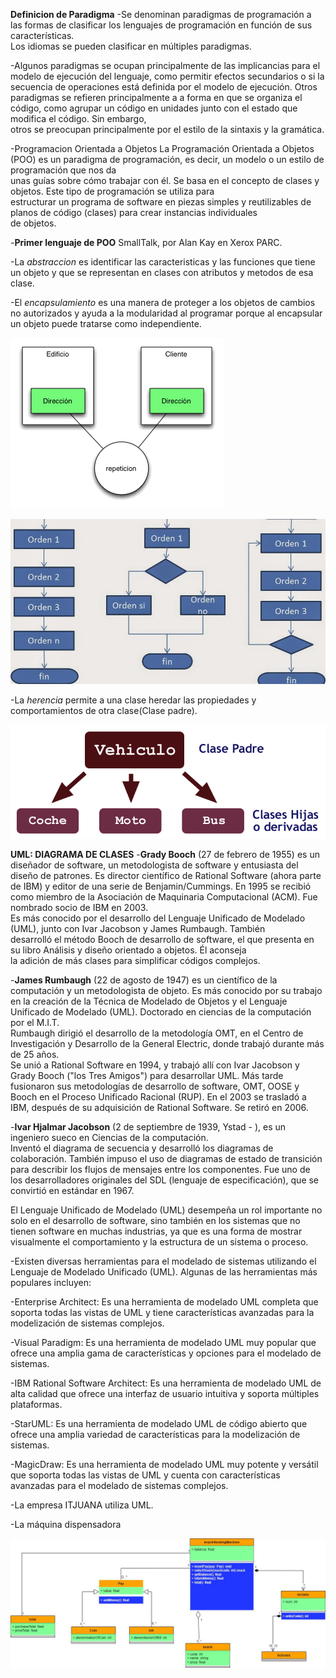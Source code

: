 
**Definicion de Paradigma**
-Se denominan paradigmas de programación a las formas de clasificar los lenguajes de programación en función de sus características.   
Los idiomas se pueden clasificar en múltiples paradigmas.  


-Algunos paradigmas se ocupan principalmente de las implicancias para el modelo de ejecución del lenguaje, como permitir efectos  secundarios o si la secuencia de operaciones está definida por el modelo de ejecución. Otros paradigmas se refieren principalmente a  a forma en que se organiza el código, como agrupar un código en unidades junto con el estado que modifica el código. Sin embargo,  
otros se preocupan principalmente por el estilo de la sintaxis y la gramática. 


-Programacion Orientada a Objetos
La Programación Orientada a Objetos (POO) es un paradigma de programación, es decir, un modelo o un estilo de programación que nos da  
unas guías sobre cómo trabajar con él. Se basa en el concepto de clases y objetos. Este tipo de programación se utiliza para  
estructurar un programa de software en piezas simples y reutilizables de planos de código (clases) para crear instancias individuales  
de objetos.


-**Primer lenguaje de POO**
SmallTalk, por Alan Kay en Xerox PARC.


-La *abstraccion* es identificar las caracteristicas y las funciones que tiene un objeto y que se representan en clases con atributos
y metodos de esa clase.


-El *encapsulamiento* es una manera de proteger a los objetos de cambios no autorizados y ayuda a la modularidad al programar porque 
al encapsular un objeto puede tratarse como independiente.  


![](./img1/encapsulamiento.gif)


![](./img1/noencapsulamiento.jpg)

-La *herencia* permite a una clase heredar las propiedades y comportamientos de otra clase(Clase padre).


![](./img1/herencia.gif)




**UML: DIAGRAMA DE CLASES**
-**Grady Booch** (27 de febrero de 1955) es un diseñador de software, un metodologista de software y entusiasta del diseño de patrones. Es  director científico de Rational Software (ahora parte de IBM) y editor de una serie de Benjamin/Cummings. En 1995 se recibió como  miembro de la Asociación de Maquinaria Computacional (ACM). Fue nombrado socio de IBM en 2003.  
Es más conocido por el desarrollo del Lenguaje Unificado de Modelado (UML), junto con Ivar Jacobson y James Rumbaugh. También  
desarrolló el método Booch de desarrollo de software, el que presenta en su libro Análisis y diseño orientado a objetos. Él aconseja  
la adición de más clases para simplificar códigos complejos.  


-**James Rumbaugh** (22 de agosto de 1947) es un científico de la computación y un metodologista de objeto. Es más conocido por su trabajo  
en la creación de la Técnica de Modelado de Objetos y el Lenguaje Unificado de Modelado (UML). Doctorado en ciencias de la      computación  por el M.I.T.  
Rumbaugh dirigió el desarrollo de la metodología OMT, en el Centro de Investigación y Desarrollo de la General Electric, donde trabajó durante más de 25 años.  
Se unió a Rational Software en 1994, y trabajó allí con Ivar Jacobson y Grady Booch ("los Tres Amigos") para desarrollar UML. Más   tarde fusionaron sus metodologías de desarrollo de software, OMT, OOSE y Booch en el Proceso Unificado Racional (RUP). En el 2003 se 
trasladó a IBM, después de su adquisición de Rational Software. Se retiró en 2006.  


-**Ivar Hjalmar Jacobson** (2 de septiembre de 1939, Ystad - ), es un ingeniero sueco en Ciencias de la computación.  
Inventó el diagrama de secuencia y desarrolló los diagramas de  
colaboración. También impuso el uso de diagramas de estado de transición  
para describir los flujos de mensajes entre los componentes. Fue uno de  
los desarrolladores originales del SDL (lenguaje de especificación), que 
se convirtió en estándar en 1967.




El Lenguaje Unificado de Modelado (UML) desempeña un rol importante no   solo en el desarrollo de software, sino también en los sistemas que no    tienen software en muchas industrias, ya que es una forma de mostrar   
visualmente el comportamiento y la estructura de un sistema o proceso.  


-Existen diversas herramientas para el modelado de sistemas utilizando el  Lenguaje de Modelado Unificado (UML). Algunas de las herramientas más  
 populares incluyen: 


-Enterprise Architect: Es una herramienta de modelado UML completa que   soporta todas las vistas de UML y tiene características avanzadas para la  modelización de sistemas complejos.


-Visual Paradigm: Es una herramienta de modelado UML muy popular que ofrece una amplia gama de características y opciones para el modelado de sistemas.


-IBM Rational Software Architect: Es una herramienta de modelado UML de alta calidad que ofrece una interfaz de usuario intuitiva y soporta múltiples plataformas.


-StarUML: Es una herramienta de modelado UML de código abierto que ofrece una amplia variedad de características para la modelización de sistemas.


-MagicDraw: Es una herramienta de modelado UML muy potente y versátil que soporta todas las vistas de UML y cuenta con características avanzadas para el modelado de sistemas complejos.


-La empresa ITJUANA utiliza UML.


-La máquina dispensadora

![](./img1/UML.jpg)